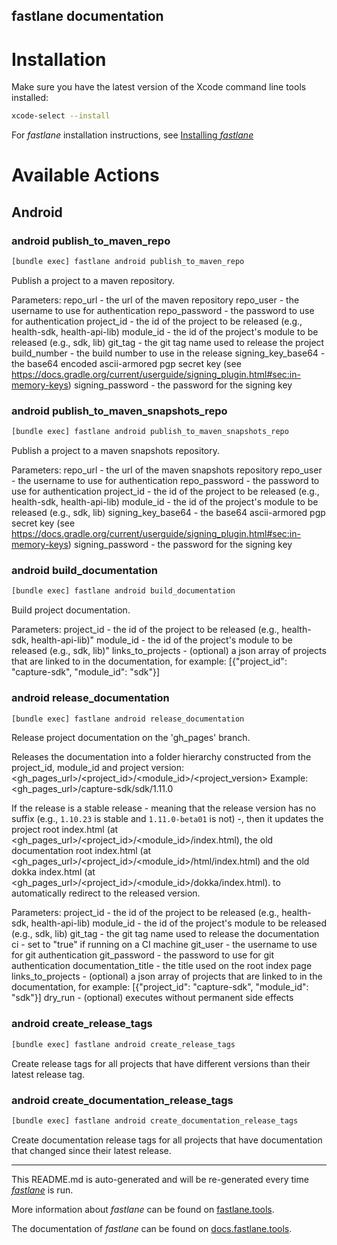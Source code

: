 fastlane documentation
----

# Installation

Make sure you have the latest version of the Xcode command line tools installed:

```sh
xcode-select --install
```

For _fastlane_ installation instructions, see [Installing _fastlane_](https://docs.fastlane.tools/#installing-fastlane)

# Available Actions

## Android

### android publish_to_maven_repo

```sh
[bundle exec] fastlane android publish_to_maven_repo
```

Publish a project to a maven repository.

Parameters:
  repo_url            - the url of the maven repository
  repo_user           - the username to use for authentication
  repo_password       - the password to use for authentication
  project_id          - the id of the project to be released (e.g., health-sdk, health-api-lib)
  module_id           - the id of the project's module to be released (e.g., sdk, lib)
  git_tag             - the git tag name used to release the project
  build_number        - the build number to use in the release
  signing_key_base64  - the base64 encoded ascii-armored pgp secret key (see https://docs.gradle.org/current/userguide/signing_plugin.html#sec:in-memory-keys)
  signing_password    - the password for the signing key


### android publish_to_maven_snapshots_repo

```sh
[bundle exec] fastlane android publish_to_maven_snapshots_repo
```

Publish a project to a maven snapshots repository.

Parameters:
  repo_url            - the url of the maven snapshots repository
  repo_user           - the username to use for authentication
  repo_password       - the password to use for authentication
  project_id          - the id of the project to be released (e.g., health-sdk, health-api-lib)
  module_id           - the id of the project's module to be released (e.g., sdk, lib)
  signing_key_base64  - the base64 ascii-armored pgp secret key (see https://docs.gradle.org/current/userguide/signing_plugin.html#sec:in-memory-keys)
  signing_password    - the password for the signing key


### android build_documentation

```sh
[bundle exec] fastlane android build_documentation
```

Build project documentation.

Parameters:
  project_id        - the id of the project to be released (e.g., health-sdk, health-api-lib)"
  module_id         - the id of the project's module to be released (e.g., sdk, lib)"
  links_to_projects - (optional) a json array of projects that are linked to in the documentation, for example: [{"project_id": "capture-sdk", "module_id": "sdk"}]


### android release_documentation

```sh
[bundle exec] fastlane android release_documentation
```

Release project documentation on the 'gh_pages' branch.

Releases the documentation into a folder hierarchy constructed from the project_id, module_id and project version:
<gh_pages_url>/<project_id>/<module_id>/<project_version>
Example: <gh_pages_url>/capture-sdk/sdk/1.11.0

If the release is a stable release - meaning that the release version has no suffix (e.g., `1.10.23` is stable and 
`1.11.0-beta01` is not) -, then it updates the project root index.html
(at <gh_pages_url>/<project_id>/<module_id>/index.html), the old documentation
root index.html (at <gh_pages_url>/<project_id>/<module_id>/html/index.html) and
the old dokka index.html (at <gh_pages_url>/<project_id>/<module_id>/dokka/index.html).
to automatically redirect to the released version.

Parameters:
  project_id            - the id of the project to be released (e.g., health-sdk, health-api-lib)
  module_id             - the id of the project's module to be released (e.g., sdk, lib)
  git_tag               - the git tag name used to release the documentation
  ci                    - set to "true" if running on a CI machine
  git_user              - the username to use for git authentication
  git_password          - the password to use for git authentication
  documentation_title   - the title used on the root index page
  links_to_projects     - (optional) a json array of projects that are linked to in the documentation, for example: [{"project_id": "capture-sdk", "module_id": "sdk"}]
  dry_run               - (optional) executes without permanent side effects


### android create_release_tags

```sh
[bundle exec] fastlane android create_release_tags
```

Create release tags for all projects that have different versions than their latest release tag.


### android create_documentation_release_tags

```sh
[bundle exec] fastlane android create_documentation_release_tags
```

Create documentation release tags for all projects that have documentation that changed since their latest release.


----

This README.md is auto-generated and will be re-generated every time [_fastlane_](https://fastlane.tools) is run.

More information about _fastlane_ can be found on [fastlane.tools](https://fastlane.tools).

The documentation of _fastlane_ can be found on [docs.fastlane.tools](https://docs.fastlane.tools).

